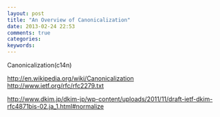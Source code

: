 ```yaml
---
layout: post
title: "An Overview of Canonicalization"
date: 2013-02-24 22:53
comments: true
categories: 
keywords:
---
```


Canonicalization(c14n)


http://en.wikipedia.org/wiki/Canonicalization
http://www.ietf.org/rfc/rfc2279.txt


http://www.dkim.jp/dkim-jp/wp-content/uploads/2011/11/draft-ietf-dkim-rfc4871bis-02.ja_1.html#normalize


